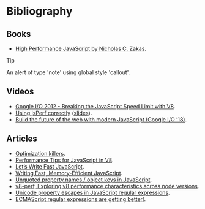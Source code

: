 # Bibliography

## Books

* [High Performance JavaScript by Nicholas C. Zakas](https://www.google.com/search?q=high+performance+javscript&oq=high+performance+javscript&aqs=chrome..69i57j0l5.2601j0j1&sourceid=chrome&ie=UTF-8#q=high+performance+Javascript+by+Nicholas+C.+Zakas).

> [!TIP]
> An alert of type 'note' using global style 'callout'.

## Videos

* [Google I/O 2012 - Breaking the JavaScript Speed Limit with V8](https://www.youtube.com/watch?v=UJPdhx5zTaw).
* [Using jsPerf correctly](https://www.youtube.com/watch?v=RLbAKxCAdI8) ([slides](http://www.slideshare.net/mathiasbynens/using-jsperf-correctly)).
* [Build the future of the web with modern JavaScript (Google I/O ’18)](https://www.youtube.com/watch?v=mIWCLOftfRw).

## Articles

* [Optimization killers](https://github.com/petkaantonov/bluebird/wiki/Optimization-killers).
* [Performance Tips for JavaScript in V8](http://www.html5rocks.com/en/tutorials/speed/v8/).
* [Let’s Write Fast JavaScript](https://medium.com/@mdibaiee/lets-write-fast-javascript-2b03c5575d9e).
* [Writing Fast, Memory-Efficient JavaScript](http://www.smashingmagazine.com/2012/11/writing-fast-memory-efficient-javascript/#de-referencing-misconceptions).
* [Unquoted property names / object keys in JavaScript](https://mathiasbynens.be/notes/javascript-properties).
* [v8-perf, Exploring v8 performance characteristics across node versions](https://github.com/davidmarkclements/v8-perf).
* [Unicode property escapes in JavaScript regular expressions](https://mathiasbynens.be/notes/es-unicode-property-escapes).
* [ECMAScript regular expressions are getting better!](https://mathiasbynens.be/notes/es-regexp-proposals).
